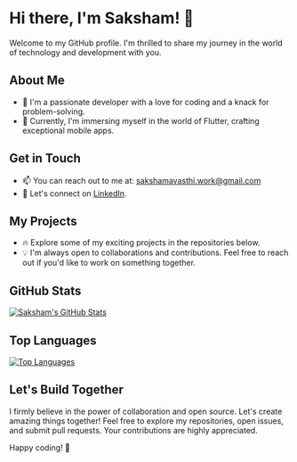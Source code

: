 # Hi there, I'm Saksham! 👋

Welcome to my GitHub profile. I'm thrilled to share my journey in the world of technology and development with you.

## About Me

- 🌟 I'm a passionate developer with a love for coding and a knack for problem-solving.
- 🚀 Currently, I'm immersing myself in the world of Flutter, crafting exceptional mobile apps.

## Get in Touch

- 📫 You can reach out to me at: sakshamavasthi.work@gmail.com
- 💼 Let's connect on [LinkedIn](https://www.linkedin.com/in/saksham-avasthi).

## My Projects

- 🔥 Explore some of my exciting projects in the repositories below.
- 💡 I'm always open to collaborations and contributions. Feel free to reach out if you'd like to work on something together.

## GitHub Stats

[![Saksham's GitHub Stats](https://github-readme-stats.vercel.app/api?username=dumaloo&show_icons=true&theme=dark)](https://github.com/dumaloo)

## Top Languages

[![Top Languages](https://github-readme-stats.vercel.app/api/top-langs/?username=dumaloo&layout=compact&theme=dark)](https://github.com/dumaloo)

## Let's Build Together

I firmly believe in the power of collaboration and open source. Let's create amazing things together! Feel free to explore my repositories, open issues, and submit pull requests. Your contributions are highly appreciated.

Happy coding! 🚀
